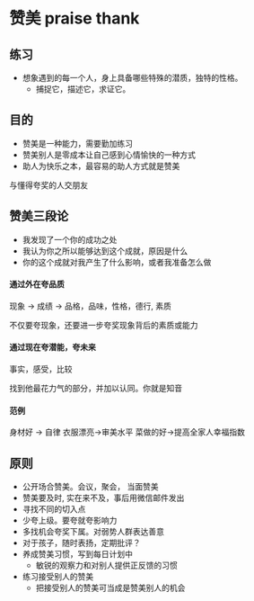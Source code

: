 # 赞美 praise thank

## 练习

- 想象遇到的每一个人，身上具备哪些特殊的潜质，独特的性格。
	- 捕捉它，描述它，求证它。

## 目的

- 赞美是一种能力，需要勤加练习
- 赞美别人是零成本让自己感到心情愉快的一种方式
- 助人为快乐之本，最容易的助人方式就是赞美

与懂得夸奖的人交朋友

## 赞美三段论

- 我发现了一个你的成功之处
- 我认为你之所以能够达到这个成就，原因是什么
- 你的这个成就对我产生了什么影响，或者我准备怎么做

#### 通过外在夸品质
现象 -> 成绩 -> 品格，品味，性格，德行, 素质

不仅要夸现象，还要进一步夸奖现象背后的素质或能力

#### 通过现在夸潜能，夸未来

事实，感受，比较

找到他最花力气的部分，并加以认同。你就是知音

#### 范例

身材好 -> 自律 
衣服漂亮->审美水平
菜做的好->提高全家人幸福指数



## 原则

- 公开场合赞美。会议，聚会， 当面赞美
- 赞美要及时, 实在来不及，事后用微信邮件发出
- 寻找不同的切入点
- 少夸上级。要夸就夸影响力
- 多找机会夸奖下属。对弱势人群表达善意
- 对于孩子，随时表扬，定期批评？
- 养成赞美习惯，写到每日计划中
    - 敏锐的观察力和对别人提供正反馈的习惯
- 练习接受别人的赞美
    - 把接受别人的赞美可当成是赞美别人的机会






